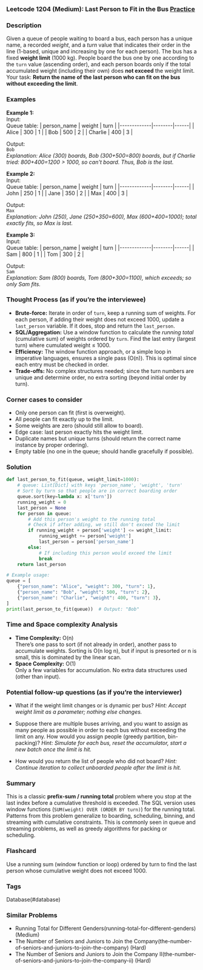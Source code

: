 ### Leetcode 1204 (Medium): Last Person to Fit in the Bus [Practice](https://leetcode.com/problems/last-person-to-fit-in-the-bus)

### Description  
Given a queue of people waiting to board a bus, each person has a unique name, a recorded *weight*, and a *turn* value that indicates their order in the line (1-based, unique and increasing by one for each person). The bus has a fixed **weight limit** (1000 kg). People board the bus one by one according to the `turn` value (ascending order), and each person boards only if the total accumulated weight (including their own) does **not exceed** the weight limit. Your task: **Return the name of the last person who can fit on the bus without exceeding the limit**.

### Examples  

**Example 1:**  
Input:  
Queue table:
| person_name | weight | turn |
|-------------|--------|------|
| Alice       | 300    | 1    |
| Bob         | 500    | 2    |
| Charlie     | 400    | 3    |

Output:  
`Bob`  
*Explanation: Alice (300) boards, Bob (300+500=800) boards, but if Charlie tried: 800+400=1200 > 1000, so can't board. Thus, Bob is the last.*

**Example 2:**  
Input:  
Queue table:
| person_name | weight | turn |
|-------------|--------|------|
| John        | 250    | 1    |
| Jane        | 350    | 2    |
| Max         | 400    | 3    |

Output:  
`Max`  
*Explanation: John (250), Jane (250+350=600), Max (600+400=1000); total exactly fits, so Max is last.*

**Example 3:**  
Input:  
Queue table:
| person_name | weight | turn |
|-------------|--------|------|
| Sam         | 800    | 1    |
| Tom         | 300    | 2    |

Output:  
`Sam`  
*Explanation: Sam (800) boards, Tom (800+300=1100), which exceeds; so only Sam fits.*

### Thought Process (as if you’re the interviewee)  
- **Brute-force:** Iterate in order of `turn`, keep a running sum of weights. For each person, if adding their weight does not exceed 1000, update a `last_person` variable. If it does, stop and return the `last_person`.
- **SQL/Aggregation:** Use a window function to calculate the *running total* (cumulative sum) of weights ordered by `turn`. Find the last entry (largest turn) where cumulated weight ≤ 1000.
- **Efficiency:** The window function approach, or a simple loop in imperative languages, ensures a single pass (O(n)). This is optimal since each entry must be checked in order.
- **Trade-offs:** No complex structures needed; since the turn numbers are unique and determine order, no extra sorting (beyond initial order by turn).

### Corner cases to consider  
- Only one person can fit (first is overweight).
- All people can fit exactly up to the limit.
- Some weights are zero (should still allow to board).
- Edge case: last person exactly hits the weight limit.
- Duplicate names but unique turns (should return the correct name instance by proper ordering).
- Empty table (no one in the queue; should handle gracefully if possible).

### Solution

```python
def last_person_to_fit(queue, weight_limit=1000):
    # queue: List[Dict] with keys 'person_name', 'weight', 'turn'
    # Sort by turn so that people are in correct boarding order
    queue.sort(key=lambda x: x['turn'])
    running_weight = 0
    last_person = None
    for person in queue:
        # Add this person's weight to the running total
        # Check if after adding, we still don't exceed the limit
        if running_weight + person['weight'] <= weight_limit:
            running_weight += person['weight']
            last_person = person['person_name']
        else:
            # If including this person would exceed the limit
            break
    return last_person

# Example usage:
queue = [
    {"person_name": "Alice", "weight": 300, "turn": 1},
    {"person_name": "Bob", "weight": 500, "turn": 2},
    {"person_name": "Charlie", "weight": 400, "turn": 3},
]
print(last_person_to_fit(queue))  # Output: "Bob"
```

### Time and Space complexity Analysis  

- **Time Complexity:** O(n)  
  There’s one pass to sort (if not already in order), another pass to accumulate weights. Sorting is O(n log n), but if input is presorted or n is small, this is dominated by the linear scan.
- **Space Complexity:** O(1)  
  Only a few variables for accumulation. No extra data structures used (other than input).

### Potential follow-up questions (as if you’re the interviewer)  

- What if the weight limit changes or is dynamic per bus?
  *Hint: Accept weight limit as a parameter; nothing else changes.*

- Suppose there are multiple buses arriving, and you want to assign as many people as possible in order to each bus without exceeding the limit on any. How would you assign people (greedy partition, bin-packing)?
  *Hint: Simulate for each bus, reset the accumulator, start a new batch once the limit is hit.*

- How would you return the list of people who did not board?
  *Hint: Continue iteration to collect unboarded people after the limit is hit.*

### Summary
This is a classic **prefix-sum / running total** problem where you stop at the last index before a cumulative threshold is exceeded. The SQL version uses window functions (`SUM(weight) OVER (ORDER BY turn)`) for the running total. Patterns from this problem generalize to boarding, scheduling, binning, and streaming with cumulative constraints. This is commonly seen in queue and streaming problems, as well as greedy algorithms for packing or scheduling.


### Flashcard
Use a running sum (window function or loop) ordered by turn to find the last person whose cumulative weight does not exceed 1000.

### Tags
Database(#database)

### Similar Problems
- Running Total for Different Genders(running-total-for-different-genders) (Medium)
- The Number of Seniors and Juniors to Join the Company(the-number-of-seniors-and-juniors-to-join-the-company) (Hard)
- The Number of Seniors and Juniors to Join the Company II(the-number-of-seniors-and-juniors-to-join-the-company-ii) (Hard)